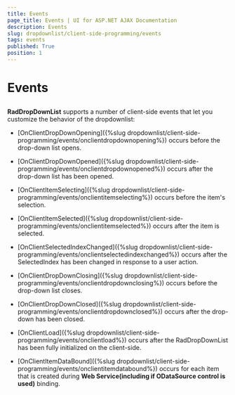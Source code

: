 ```yaml
---
title: Events
page_title: Events | UI for ASP.NET AJAX Documentation
description: Events
slug: dropdownlist/client-side-programming/events
tags: events
published: True
position: 1
---
```


# Events



## 

__RadDropDownList__ supports a number of client-side events that let you customize the behavior of the dropdownlist:

* [OnClientDropDownOpening]({%slug dropdownlist/client-side-programming/events/onclientdropdownopening%}) occurs before the drop-down list opens.

* [OnClientDropDownOpened]({%slug dropdownlist/client-side-programming/events/onclientdropdownopened%}) occurs after the drop-down list has been opened.

* [OnClientItemSelecting]({%slug dropdownlist/client-side-programming/events/onclientitemselecting%}) occurs before the item's selection.

* [OnClientItemSelected]({%slug dropdownlist/client-side-programming/events/onclientitemselected%}) occurs after the item is selected.

* [OnClientSelectedIndexChanged]({%slug dropdownlist/client-side-programming/events/onclientselectedindexchanged%}) occurs after the SelectedIndex has been changed in response to a user action.

* [OnClientDropDownClosing]({%slug dropdownlist/client-side-programming/events/onclientdropdownclosing%}) occurs before the drop-down list closes.

* [OnClientDropDownClosed]({%slug dropdownlist/client-side-programming/events/onclientdropdownclosed%}) occurs after the drop-down has been closed.

* [OnClientLoad]({%slug dropdownlist/client-side-programming/events/onclientload%}) occurs after the RadDropDownList has been fully initialized on the client-side.

* [OnClientItemDataBound]({%slug dropdownlist/client-side-programming/events/onclientitemdatabound%}) occurs for each item that is created during __Web Service(including if ODataSource control is used)__ binding.
